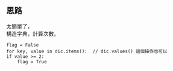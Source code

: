 思路
--
太簡單了，     
構造字典，計算次數。    
```          
flag = False
for key, value in dic.items():  // dic.values() 這個操作也可以
if value >= 2: 
    flag = True
```

